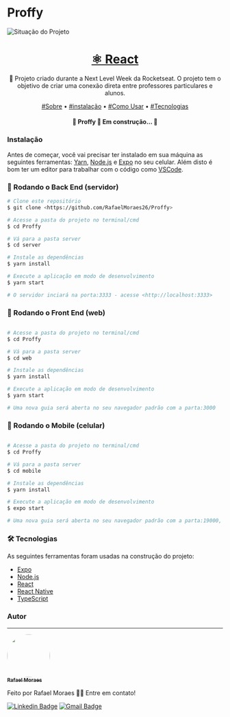 # Proffy
<img src="https://img.shields.io/badge/Proffy-Quase%20finalizado-blueviolet" alt="Situação do Projeto" />
<h1 align="center">
    <a href="https://pt-br.reactjs.org/">⚛️ React</a>
</h1>
<p align="center">🚀 Projeto criado durante a Next Level Week da Rocketseat. O projeto tem o objetivo de criar uma conexão direta entre professores particulares e alunos.</p>

<p align="center">
 <a href="#sobre">#Sobre</a> •
 <a href="#instalacao">#instalação</a> • 
 <a href="#comousar">#Como Usar</a> • 
 <a href="#tecnologias">#Tecnologias</a> 
</p>

<h4 align="center"> 
	🚧  Proffy 🚀 Em construção...  🚧
</h4>


### Instalação

Antes de começar, você vai precisar ter instalado em sua máquina as seguintes ferramentas:
[Yarn](https://classic.yarnpkg.com/pt-BR/docs/install/#windows-stable), [Node.js](https://nodejs.org/en/) e [Expo](https://expo.io/) no seu celular. 
Além disto é bom ter um editor para trabalhar com o código como [VSCode](https://code.visualstudio.com/).

### 🎲 Rodando o Back End (servidor)

```bash
# Clone este repositório
$ git clone <https://github.com/RafaelMoraes26/Proffy>

# Acesse a pasta do projeto no terminal/cmd
$ cd Proffy

# Vá para a pasta server
$ cd server

# Instale as dependências
$ yarn install

# Execute a aplicação em modo de desenvolvimento
$ yarn start

# O servidor inciará na porta:3333 - acesse <http://localhost:3333>
```

### 🎲 Rodando o Front End (web)

```bash

# Acesse a pasta do projeto no terminal/cmd
$ cd Proffy

# Vá para a pasta server
$ cd web

# Instale as dependências
$ yarn install

# Execute a aplicação em modo de desenvolvimento
$ yarn start

# Uma nova guia será aberta no seu navegador padrão com a parta:3000
```

### 🎲 Rodando o Mobile (celular)

```bash

# Acesse a pasta do projeto no terminal/cmd
$ cd Proffy

# Vá para a pasta server
$ cd mobile

# Instale as dependências
$ yarn install

# Execute a aplicação em modo de desenvolvimento
$ expo start

# Uma nova guia será aberta no seu navegador padrão com a parta:19000, abra o aplicativo Expo no seu celular e scanneie o QR-CODE que será exibido
```

### 🛠 Tecnologias

As seguintes ferramentas foram usadas na construção do projeto:

- [Expo](https://expo.io/)
- [Node.js](https://nodejs.org/en/)
- [React](https://pt-br.reactjs.org/)
- [React Native](https://reactnative.dev/)
- [TypeScript](https://www.typescriptlang.org/)


### Autor
---

<a href="https://github.com/RafaelMoraes26">
 <img style="border-radius: 50%;" src="https://github.com/RafaelMoraes26.png" width="100px;" alt=""/>
 <br />
 <sub><b>Rafael Moraes</b></sub></a>


Feito por Rafael Moraes 👋🏽 Entre em contato!

[![Linkedin Badge](https://img.shields.io/badge/-Rafael-blue?style=flat-square&logo=Linkedin&logoColor=white&link=https://www.linkedin.com/in/rafael-moraes-98480817b/)](https://www.linkedin.com/in/rafael-moraes-98480817b/) 
[![Gmail Badge](https://img.shields.io/badge/-rafaelgmoraes2601@gmail.com-c14438?style=flat-square&logo=Gmail&logoColor=white&link=mailto:rafaelgmoraes2601@gmail.com)](mailto:rafaelgmoraes2601@gmail.com)